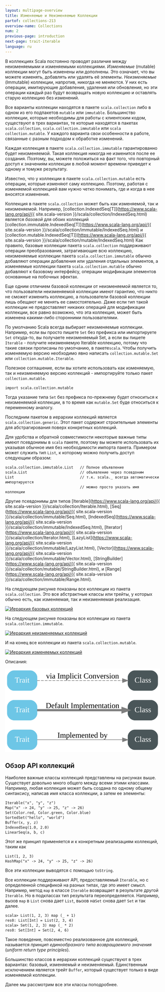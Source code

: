 ```yaml
---
layout: multipage-overview
title: Изменяемые и Неизменяемые Коллекции
partof: collections-213
overview-name: Collections
num: 2
previous-page: introduction
next-page: trait-iterable
language: ru
---
```


В коллекциях Scala постоянно проводят различие между неизменяемыми и изменяемыми коллекциями. _Изменяемые_ (mutable) коллекции могут быть изменены или дополнены. Это означает, что вы можете изменять, добавлять или удалять её элементы. _Неизменяемые_ (Immutable) коллекции, напротив, никогда не меняются. У них есть операции, имитирующие добавления, удаления или обновления, но эти операции каждый раз будут возвращать новую коллекцию и оставлять старую коллекцию без изменений.

Все варианты коллекции находятся в пакете `scala.collection` либо в одном из его подпакетов `mutable` или `immutable`.  Большинство коллекции, которые необходимы для работы с клиентским кодом, существуют в трех вариантах,
те которые находятся в пакетах `scala.collection`, `scala.collection.immutable` или `scala collection.mutable`. У каждого варианта свои особенности в работе, связанные с разным подходом к обработке изменений.

Каждая коллекция в пакете `scala.collection.immutable` гарантированно будет неизменяемой. Такая коллекция никогда не изменится после ее создания. Поэтому, вы, можете положиться на факт того, что повторный доступ к значениям коллекции в любой момент времени приведет к одному и томуже результату. 

Известно, что у коллекции в пакете `scala.collection.mutable` есть операции, которые изменяют саму коллекцию. Поэтому, работая с изменяемой коллекцией вам нужно четко понимать, где и когда в нее вносятся изменения.

Коллекция в пакете `scala.collection` может быть как изменяемой, так и неизменяемой.
Например, [collection.IndexedSeq\[T\]](https://www.scala-lang.org/api/{{ site.scala-version }}/scala/collection/IndexedSeq.html)
является _базовой_ для обоих коллекций [collection.immutable.IndexedSeq\[T\]](https://www.scala-lang.org/api/{{ site.scala-version }}/scala/collection/immutable/IndexedSeq.html)
и
[collection.mutable.IndexedSeq\[T\]](https://www.scala-lang.org/api/{{ site.scala-version }}/scala/collection/mutable/IndexedSeq.html)
Как правило, базовые коллекции пакета `scala.collection` поддерживают операции преобразования, затрагивающие всю коллекцию, неизменяемые коллекции пакета `scala.collection.immutable` обычно добавляют операции добавления или удаления отдельных элементов, а изменяемые коллекции пакета `scala.collection.mutable` обычно добавляют к базовому интерфейсу, операции модификации элементов основанные на побочных эфектах.

Еще одним отличием базовой коллекции от неизменяемой является то, что пользователи неизменяемой коллекции имеют гарантию, что никто не сможет изменить коллекцию, а пользователи базовой коллекции лишь обещают не менять ее самостоятельно. Даже если тип такой коллекции не предоставляет никаких операций для модификации коллекции, все равно возможно, что эта коллекция, может быть изменена какими-либо сторонними пользователями.

По умолчанию Scala всегда выбирает неизменяемые коллекции. Например, если вы просто пишете `Set` без префикса или импортируете `Set` откуда-то, вы получаете неизменяемый Set, а если вы пишете `Iterable` - получите неизменяемую Iterable коллекцию, потому что такие связки прописаны по умолчанию, в пакете`scala`. Чтобы получить изменяемую версию необходимо явно написать `collection.mutable.Set` или `collection.mutable.Iterable`.

Полезное соглашение, если вы хотите использовать как изменяемую, так и неизменяемую версию коллекций - импортируйте только пакет `collection.mutable`.

    import scala.collection.mutable

Тогда указание типа `Set` без префикса по-прежнему будет относиться к неизменяемой коллекции, в то время как `mutable.Set` буде относиться к переменному аналогу.

Последним пакетом в иерархии коллекций является `scala.collection.generic`. Этот пакет содержит строительные элементы для абстрагирования поверх конкретных коллекций.

Для удобства и обратной совместимости некоторые важные типы имеют псевдонимы в `scala` пакете, поэтому вы можете использовать их указывая обычное имя без необходимости импорта пакета. Примером может служить тип `List`, к которому можно получить доступ следующим образом:

    scala.collection.immutable.List   // Полное объявление
    scala.List                        // объявление через псевдоним
    List                              // т.к. scala._ всегда автоматически импортируется
                                      // можно просто указать имя коллекции

Другие псевдонимы для типов 
[Iterable](https://www.scala-lang.org/api/{{ site.scala-version }}/scala/collection/Iterable.html), [Seq](https://www.scala-lang.org/api/{{ site.scala-version }}/scala/collection/immutable/Seq.html), [IndexedSeq](https://www.scala-lang.org/api/{{ site.scala-version }}/scala/collection/immutable/IndexedSeq.html), [Iterator](https://www.scala-lang.org/api/{{ site.scala-version }}/scala/collection/Iterator.html), [LazyList](https://www.scala-lang.org/api/{{ site.scala-version }}/scala/collection/immutable/LazyList.html), [Vector](https://www.scala-lang.org/api/{{ site.scala-version }}/scala/collection/immutable/Vector.html), [StringBuilder](https://www.scala-lang.org/api/{{ site.scala-version }}/scala/collection/mutable/StringBuilder.html), и [Range](https://www.scala-lang.org/api/{{ site.scala-version }}/scala/collection/immutable/Range.html).

На следующем рисунке показаны все коллекции из пакета `scala.collection`.  Это все абстрактные классы или трейты, у которых обычно есть, как изменяемая, так и неизменяемая реализация. 

[![Иерархия базовых коллекций][1]][1]

На следующем рисунке показаны все коллекции из пакета `scala.collection.immutable`.

[![Иерархия неизменяемых коллекций][2]][2]

И на конец все коллекции из пакета `scala.collection.mutable`.

[![Иерархия изменяемых коллекций][3]][3]

Описания:

[![Граф описаний][4]][4]

## Обзор API коллекций ##

Наиболее важные классы коллекций представлены на рисунках выше. Существует довольно много общего между всеми этими классами. Например, любая коллекция может быть создана по одному общему синтаксису, написав имя класса коллекции, а затем ее элементы:

    Iterable("x", "y", "z")
    Map("x" -> 24, "y" -> 25, "z" -> 26)
    Set(Color.red, Color.green, Color.blue)
    SortedSet("hello", "world")
    Buffer(x, y, z)
    IndexedSeq(1.0, 2.0)
    LinearSeq(a, b, c)

Этот же принцип применяется и к конкретным реализациям коллекций, таким как

    List(1, 2, 3)
    HashMap("x" -> 24, "y" -> 25, "z" -> 26)

Все эти коллекции выводятся с помощью `toString`. 

Все коллекции поддерживают API, предоставляемый `Iterable`, но с определенной спецификой на разных типах, где это имеет смысл. Например, метод `map` в классе `Iterable` возвращает в результате другой `Iterable`. Но в подклассах тип результата переопределяется. Например, вызов `map` в `List` снова дает `List`, вызов на`Set` снова дает `Set` и так далее.

    scala> List(1, 2, 3) map (_ + 1)
    res0: List[Int] = List(2, 3, 4)
    scala> Set(1, 2, 3) map (_ * 2)
    res0: Set[Int] = Set(2, 4, 6)

Такое поведение, повсеместно реализованное для коллекций, называется _принцип единообразного типа возвращаемого значения_ (_uniform return type principles_).

Большинство классов в иерархии коллекций существуют в трех вариантах: базовый, изменяемый и неизменяемый. Единственным исключением является трейт `Buffer`, который существует только в виде изменяемой коллекции.

Далее мы рассмотрим все эти классы поподробнее.


  [1]: /resources/images/tour/collections-diagram-213.svg
  [2]: /resources/images/tour/collections-immutable-diagram-213.svg
  [3]: /resources/images/tour/collections-mutable-diagram-213.svg
  [4]: /resources/images/tour/collections-legend-diagram.svg
